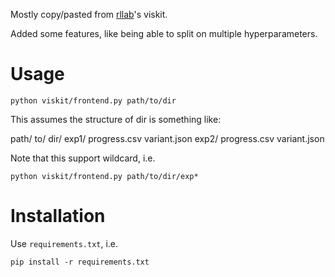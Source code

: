 Mostly copy/pasted from [rllab](https://github.com/rll/rllab)'s viskit.

Added some features, like being able to split on multiple hyperparameters.

# Usage
```
python viskit/frontend.py path/to/dir
```

This assumes the structure of dir is something like:

path/
    to/
        dir/
            exp1/
                progress.csv
                variant.json
            exp2/
                progress.csv
                variant.json

Note that this support wildcard, i.e.
```
python viskit/frontend.py path/to/dir/exp*
```

# Installation
Use `requirements.txt`, i.e.
```
pip install -r requirements.txt
```
